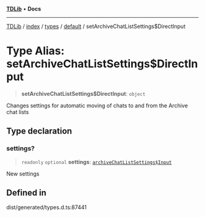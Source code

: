 [**TDLib**](../../../../../../README.md) • **Docs**

***

[TDLib](../../../../../../modules.md) / [index](../../../../../README.md) / [types](../../../README.md) / [default](../README.md) / setArchiveChatListSettings$DirectInput

# Type Alias: setArchiveChatListSettings$DirectInput

> **setArchiveChatListSettings$DirectInput**: `object`

Changes settings for automatic moving of chats to and from the Archive chat lists

## Type declaration

### settings?

> `readonly` `optional` **settings**: [`archiveChatListSettings$Input`](archiveChatListSettings$Input.md)

New settings

## Defined in

dist/generated/types.d.ts:87441

